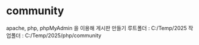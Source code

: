# community
apache, php, phpMyAdmin 을 이용해 게시판 만들기
루트폴더 : C:/Temp/2025
작업폴더 : C:/Temp/2025/php/community
